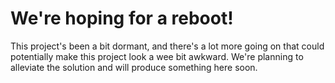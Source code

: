 # We're hoping for a reboot!
This project's been a bit dormant, and there's a lot more going on that could potentially make this project look a wee bit awkward. We're planning to alleviate the solution and will produce something here soon.
